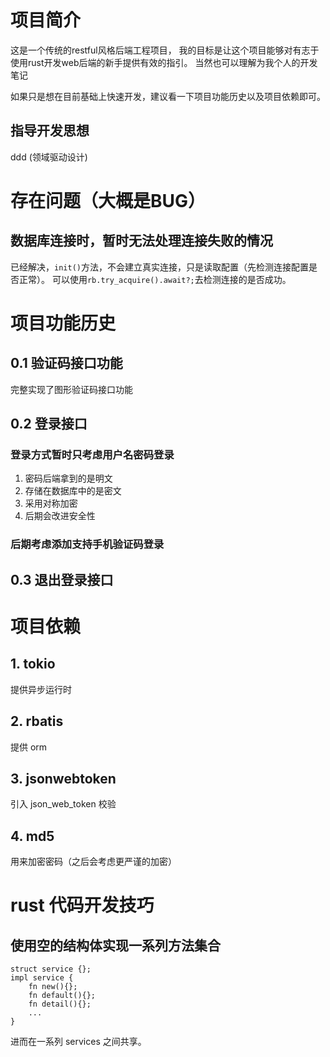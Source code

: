 <!--
 * @Author: Lmmqxyx
 * @Date: 2022-03-07 17:48:39
 * @LastEditors: Please set LastEditors
 * @LastEditTime: 2022-03-07 17:55:36
 * @FilePath: \backend\README_ZH.md
 * @Description: 
-->
# 项目简介
这是一个传统的restful风格后端工程项目，
我的目标是让这个项目能够对有志于使用rust开发web后端的新手提供有效的指引。
当然也可以理解为我个人的开发笔记

如果只是想在目前基础上快速开发，建议看一下项目功能历史以及项目依赖即可。

## 指导开发思想
ddd (领域驱动设计)

# 存在问题（大概是BUG）
## 数据库连接时，暂时无法处理连接失败的情况
已经解决，```init()```方法，不会建立真实连接，只是读取配置（先检测连接配置是否正常）。
可以使用```rb.try_acquire().await?;```去检测连接的是否成功。

# 项目功能历史
## 0.1 验证码接口功能
完整实现了图形验证码接口功能

## 0.2 登录接口
### 登录方式暂时只考虑用户名密码登录
1. 密码后端拿到的是明文
2. 存储在数据库中的是密文
3. 采用对称加密
4. 后期会改进安全性
 
### 后期考虑添加支持手机验证码登录

## 0.3 退出登录接口


# 项目依赖
## 1. tokio
提供异步运行时

## 2. rbatis
提供 orm

## 3. jsonwebtoken
引入 json_web_token 校验

## 4. md5
用来加密密码（之后会考虑更严谨的加密）


# rust 代码开发技巧
## 使用空的结构体实现一系列方法集合
```
struct service {};
impl service {
    fn new(){};
    fn default(){};
    fn detail(){};
    ...
}
```
进而在一系列 services 之间共享。
